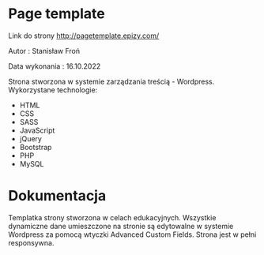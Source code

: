 # Page template

Link do strony
http://pagetemplate.epizy.com/

Autor : Stanisław Froń

Data wykonania : 16.10.2022

Strona stworzona w systemie zarządzania treścią - Wordpress.
Wykorzystane technologie:
- HTML
- CSS
- SASS
- JavaScript
- jQuery
- Bootstrap
- PHP
- MySQL

# Dokumentacja

Templatka strony stworzona w celach edukacyjnych. Wszystkie dynamiczne dane umieszczone
na stronie są edytowalne w systemie Wordpress za pomocą wtyczki Advanced Custom
Fields. Strona jest w pełni responsywna.
